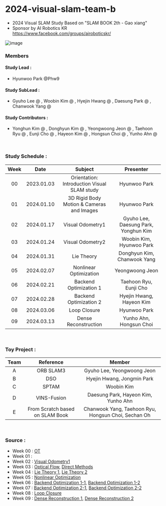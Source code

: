 # 2024-visual-slam-team-b
- 2024 Visual SLAM Study Based on "SLAM BOOK 2th - Gao xiang"
- Sponsor by AI Robotics KR https://www.facebook.com/groups/airoboticskr/

![image](https://user-images.githubusercontent.com/10994112/93724065-e31f1d00-fbde-11ea-8f08-ccb9d834cb42.png)

### Members
#### Study Lead : 
 - Hyunwoo Park @Phw9 
#### Study SubLead :
 - Gyuho Lee @ , Woobin Kim @ , Hyejin Hwang @ , Daesung Park @ , Chanwook Yang @

#### Study Contributors :
 - Yonghun Kim @ , Donghyun Kim @ , Yeongwoong Jeon @ , Taehoon Ryu @ , Eunji Cho @ , Hayeon Kim @ , Hongsun Choi @ , Yunho Ahn @ 

</br>

### Study Schedule :
|  Week   |    Date    |                    Subject                    |             Presenter             |
| :--: | :--------: | :-----------------------------------------------: | :----------------------------: |
| 00 | 2023.01.03 |     Orientation: Introduction Visual SLAM study     |         Hyunwoo Park           |
| 01 | 2024.01.10 |        3D Rigid Body Motion & Cameras and Images    |         Hyunwoo Park           |
| 02 | 2024.01.17 |       Visual Odometry1          |     Gyuho Lee, Daesung Park, Yonghun Kim         |
| 03 | 2024.01.24 |       Visual Odometry2          |     Woobin Kim, Hyunwoo Park        |
| 04 | 2024.01.31 |      Lie Theory                 |     Donghyun Kim, Chanwook Yang     |
| 05 | 2024.02.07 |      Nonlinear Optimization     |            Yeongwoong Jeon          |
| 06 | 2024.02.21 |      Backend Optimization 1     |     Taehoon Ryu, Eunji Cho          |
| 07 | 2024.02.28 |      Backend Optimization 2     |     Hyejin Hwang, Hayeon Kim        |
| 08 | 2024.03.06 |      Loop Closure               |       Hyunwoo Park         |
| 09 | 2024.03.13 |      Dense Reconstruction       |     Yunho Ahn, Hongsun Choi        |

</br>

### Toy Project : 
|  Team   |                    Reference                    |             Member             |
| :--: |  :-----------------------------------------------: | :----------------------------: |
| A |      ORB SLAM3     |         Gyuho Lee, Yeongwoong Jeon            |
| B |      DSO      |         Hyejin Hwang, Jongmin Park           |
| C |      SPTAM     |         Woobin Kim           |
| D |      VINS-Fusion     |    Daesung Park, Hayeon Kim, Yunho Ahn     |
| E | From Scratch based on SLAM Book | Chanwook Yang, Taehoon Ryu, Hongsun Choi, Sechan Oh |
</br>

### Source :
- Week 00 : [OT](https://drive.google.com/file/d/12GVonTtN2V3nwlWcwI9yH0BO5n3UcWTq/view?usp=sharing)
- Week 01 :
- Week 02 : [Visual Odometry1](https://drive.google.com/file/d/1OxC031YWEPCOOt8kqoZ_XSmpvRusKEoF/view?usp=sharing)
- Week 03 : [Optical Flow](https://drive.google.com/file/d/1xBfjDCraVZuvGe7qCUy5yeXJd_vFFb2a/view?usp=sharing), [Direct Methods](https://drive.google.com/file/d/1VOey1Ba5x4SsYZb8GCrMVO-1E4Kll3GZ/view?usp=sharing)
- Week 04 : [Lie Theory 1](https://drive.google.com/file/d/17KFZJtb5ioAkDJAwXdjd4EY-ymSVjHEe/view?usp=sharing), [Lie Theory 2](https://drive.google.com/file/d/1tu4fTchRcGyADSZRurW3DhnR0als2_eP/view?usp=sharing)
- Week 05 : [Nonlinear Optimization](https://drive.google.com/file/d/10UKx6MsThO69Y_d19tFjR5eXkXbjakuY/view?usp=sharing)
- Week 06 : [Backend Optimization 1-1](https://drive.google.com/file/d/1Vr-8r9axops7XkoSO5Glae1reyIt_KpU/view?usp=sharing), [Backend Optimization 1-2](https://drive.google.com/file/d/1pq5rjnnKmpgjhusGeazMEGJ374G-GNIh/view?usp=sharing)
- Week 07 : [Backend Optimization 2-1](https://drive.google.com/file/d/1p3YkcTJR9YG6zlY_IGtvcmtFaXEj3iix/view?usp=sharing), [Backend Optimization 2-2](https://drive.google.com/file/d/1NZQu-4Qw0mHjEEF_mlzqh0JuZ12UHAcf/view?usp=sharing)
- Week 08 : [Loop Closure](https://drive.google.com/file/d/1nMSLN3fblaOzJ4W6DL_q9L2JG3OM9qb7/view?usp=sharing)
- Week 09 : [Dense Reconstruction 1](https://drive.google.com/file/d/1szTqg8KLVqF1dlfTptpzGzHvZjKMWtK8/view?usp=sharing), [Dense Reconstruction 2]()
  
